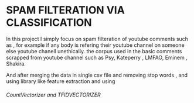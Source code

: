 # SPAM FILTERATION VIA CLASSIFICATION 
In this project I simply focus on spam filteration of youtube comments such as , for example if any body is refering their youtube channel on someone else youtube chanell unethically.
the corpus used in the basic comments scrapped from youtube channel such as Psy, Kateperry , LMFAO, Eminem , Shakira.

And after merging the data in single csv file and removing stop words , and using library like        feature extraction and using 
###### CountVectorizer and TFIDVECTORIZER 






